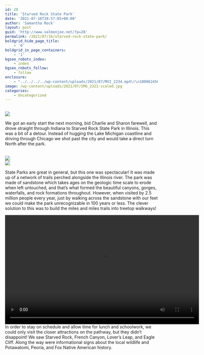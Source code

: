 ```yaml
---
id: 28
title: 'Starved Rock State Park'
date: '2021-07-16T20:57:05+00:00'
author: 'Samantha Rock'
layout: post
guid: 'http://www.salmonjoe.net/?p=28'
permalink: /2021/07/16/starved-rock-state-park/
boldgrid_hide_page_title:
    - '0'
boldgrid_in_page_containers:
    - '1'
bgseo_robots_index:
    - index
bgseo_robots_follow:
    - follow
enclosure:
    - "../../../../wp-content/uploads/2021/07/MVI_2234.mp4\r\n100962456\r\nvideo/mp4\r\n"
image: /wp-content/uploads/2021/07/IMG_2321-scaled.jpg
categories:
    - Uncategorized
---
```


<div class="boldgrid-section"><div class="container"><div class="row"><div class="col-md-12 col-xs-12 col-sm-12">

<br />

<img src="../../../../wp-content/uploads/2021/07/IMG_2215.jpg" />

<br />

We got an early start the next morning, bid Charlie and Sharon farewell, and drove straight through Indiana to Starved Rock State Park in Illinois. This was a bit of a detour. Instead of hugging the Lake Michigan coastline and driving through Chicago we shot past the city and would take a direct turn North after the park.


<br />

<img src="../../../../wp-content/uploads/2021/07/IMG_2225.jpg" />

<br />

<img src="../../../../wp-content/uploads/2021/07/IMG_2220.jpg" />

<br />


State Parks are great in general, but this one was spectacular! It was made up of a network of trails perched alongside the Illinois river. The park was made of sandstone which takes ages on the geologic time scale to erode when left untouched, and that’s what formed the beautiful canyons, gorges, waterfalls, and rock formations throughout. However, when visited by 2.5 million people every year, just by walking across the sandstone with our feet we could make the park unrecognizable in 100 years or less. The clever solution to this was to build the miles and miles trails into treetop walkways!

<div class="wp-video" style="width: 640px;"><video class="wp-video-shortcode" controls="controls" height="360" id="video-28-1" preload="metadata" width="640"><source src="../../../../wp-content/uploads/2021/07/MVI_2234.mp4?_=1" type="video/mp4"></source></video></div>In order to stay on schedule and allow time for lunch and schoolwork, we could only visit the closer attractions on the pathway, but they didn’t disappoint! We saw Starved Rock, French Canyon, Lover’s Leap, and Eagle Cliff. Along the way were informational signs about the local wildlife and Potawatomi, Peoria, and Fox Native American history.

</div></div></div></div>